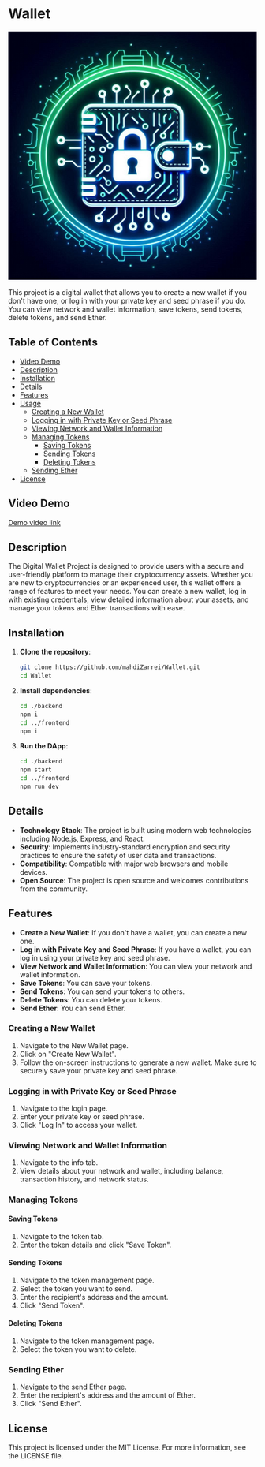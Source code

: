 # Wallet

![wallet image](./pic/wallet.jpg)

This project is a digital wallet that allows you to create a new wallet if you don't have one, or log in with your private key and seed phrase if you do. You can view network and wallet information, save tokens, send tokens, delete tokens, and send Ether.

## Table of Contents

- [Video Demo](#Video-Demo)
- [Description](#description)
- [Installation](#installation)
- [Details](#details)
- [Features](#features)
- [Usage](#usage)
  - [Creating a New Wallet](#creating-a-new-wallet)
  - [Logging in with Private Key or Seed Phrase](#logging-in-with-private-key-or-seed-phrase)
  - [Viewing Network and Wallet Information](#viewing-network-and-wallet-information)
  - [Managing Tokens](#managing-tokens)
    - [Saving Tokens](#saving-tokens)
    - [Sending Tokens](#sending-tokens)
    - [Deleting Tokens](#deleting-tokens)
  - [Sending Ether](#sending-ether)
- [License](#license)

## Video Demo

[Demo video link](https://youtu.be/MNDOi_N4Y6I?si=VVihjsOJYCaXhQVa)

## Description

The Digital Wallet Project is designed to provide users with a secure and user-friendly platform to manage their cryptocurrency assets. Whether you are new to cryptocurrencies or an experienced user, this wallet offers a range of features to meet your needs. You can create a new wallet, log in with existing credentials, view detailed information about your assets, and manage your tokens and Ether transactions with ease.

## Installation

1. **Clone the repository**:

   ```bash
   git clone https://github.com/mahdiZarrei/Wallet.git
   cd Wallet
   ```

2. **Install dependencies**:
   ```bash
   cd ./backend
   npm i
   cd ../frontend
   npm i
   ```
3. **Run the DApp**:
   ```bash
   cd ./backend
   npm start
   cd ../frontend
   npm run dev
   ```

## Details

- **Technology Stack**: The project is built using modern web technologies including Node.js, Express, and React.
- **Security**: Implements industry-standard encryption and security practices to ensure the safety of user data and transactions.
- **Compatibility**: Compatible with major web browsers and mobile devices.
- **Open Source**: The project is open source and welcomes contributions from the community.

## Features

- **Create a New Wallet**: If you don't have a wallet, you can create a new one.
- **Log in with Private Key and Seed Phrase**: If you have a wallet, you can log in using your private key and seed phrase.
- **View Network and Wallet Information**: You can view your network and wallet information.
- **Save Tokens**: You can save your tokens.
- **Send Tokens**: You can send your tokens to others.
- **Delete Tokens**: You can delete your tokens.
- **Send Ether**: You can send Ether.

### Creating a New Wallet

1. Navigate to the New Wallet page.
2. Click on "Create New Wallet".
3. Follow the on-screen instructions to generate a new wallet. Make sure to securely save your private key and seed phrase.

### Logging in with Private Key or Seed Phrase

1. Navigate to the login page.
2. Enter your private key or seed phrase.
3. Click "Log In" to access your wallet.

### Viewing Network and Wallet Information

1. Navigate to the info tab.
2. View details about your network and wallet, including balance, transaction history, and network status.

### Managing Tokens

#### Saving Tokens

1. Navigate to the token tab.
2. Enter the token details and click "Save Token".

#### Sending Tokens

1. Navigate to the token management page.
2. Select the token you want to send.
3. Enter the recipient's address and the amount.
4. Click "Send Token".

#### Deleting Tokens

1. Navigate to the token management page.
2. Select the token you want to delete.

### Sending Ether

1. Navigate to the send Ether page.
2. Enter the recipient's address and the amount of Ether.
3. Click "Send Ether".

## License

This project is licensed under the MIT License. For more information, see the LICENSE file.
